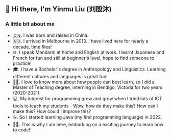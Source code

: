 <!--
**ymcodespace/ymcodespace** is a ✨ _special_ ✨ repository because its `README.md` (this file) appears on your GitHub profile.

Here are some ideas to get you started:

- 🔭 I’m currently working on ...
- 🌱 I’m currently learning ...
- 👯 I’m looking to collaborate on ...
- 🤔 I’m looking for help with ...
- 💬 Ask me about ...
- 📫 How to reach me: ...
- 😄 Pronouns: ...
- ⚡ Fun fact: ...
-->

## 👋 Hi there, I'm Yinmu Liu (刘殷沐)

### A little bit about me
- 🇨🇳. I was born and raised in China.
- 🇦🇺. I arrived in Melbourne in 2013. I have lived here for nearly a decade, time flies! 
- 🌐. I speak Mandarin at home and English at work. I learnt Japanese and French for fun and still at beginner's level, hope to find someone to practice!
- 🎓. I have a Bachelor's degree in Anthropology and Linguistics. Learning different cultures and languages is great fun!
- 👩‍🏫. I love to know more about how people can best learn, so I did a Master of Teaching degree, interning in Bendigo, Victoria for two years (2020-2021).
- 💻. My interest for programming grew and grew when I tried lots of ICT tools to teach my students - Wow, how do they make this? How can I make this? How could I improve this? 
- ☕. So I started learning Java (my first programming language) in 2022. 
- 🧗‍♀️. This is why I am here, embarking on a exciting journey to learn how to code!!
